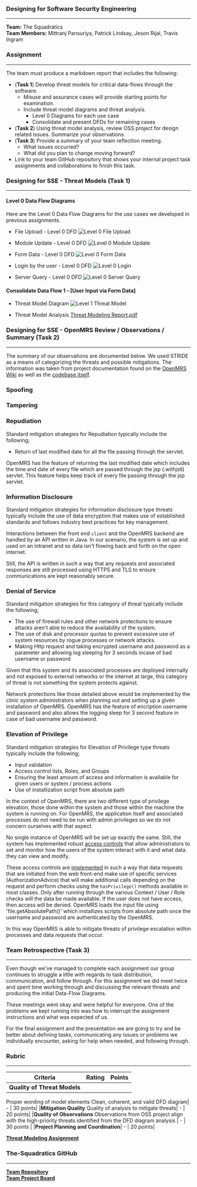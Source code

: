 ### Designing for Software Security Engineering

----

__Team:__ The Squadratics  
__Team Members:__ Mittranj Pansuriya, Patrick Lindsay, Jeson Rijal, Travis Ingram

### Assignment
---

The team must produce a markdown report that includes the following:

* (__Task 1__) Develop threat models for critical data-flows through the software.
  * Misuse and assurance cases will provide starting points for examination.
  * Include threat model diagrams and threat analysis.
    * Level 0 Diagrams for each use case
    * Consolidate and present DFDs for remaining cases
* (__Task 2__) Using threat model analysis, review OSS project for design related issues. Summarize your observations.
* (__Task 3__) Provide a summary of your team reflection meeting.
  * What issues occurred?
  * What did you plan to change moving forward?
* Link to your team GitHub repository that shows your internal project task assignments and collaborations to finish this task.

### Designing for SSE - Threat Models (Task 1)
---

#### Level 0 Data Flow Diagrams
 
 Here are the Level 0 Data Flow Diagrams for the use cases we developed in previous assignments.
 
 * File Upload - Level 0 DFD
 ![Level 0 File Upload](https://user-images.githubusercontent.com/46797572/68782284-c13c2d80-05fe-11ea-8868-19ca29a46577.JPG) 
 
 * Module Update - Level 0 DFD
 ![Level 0 Module Update](https://user-images.githubusercontent.com/46797572/68782282-c0a39700-05fe-11ea-88b4-93edd0f9c13a.JPG)

 * Form Data - Level 0 DFD
 ![Level 0 Form Data](https://user-images.githubusercontent.com/46797572/68782286-c13c2d80-05fe-11ea-9e4a-6149d0cdc2d9.JPG)

 * Login by the user - Level 0 DFD
 ![Level 0 Login](https://user-images.githubusercontent.com/46797572/68782287-c13c2d80-05fe-11ea-9f7f-6d0e2687fb60.JPG)
 
 * Server Query - Level 0 DFD
 ![Level 0 Server Query](https://user-images.githubusercontent.com/46797572/68782283-c13c2d80-05fe-11ea-8ca2-94e76c8e0ad7.JPG)


#### Consolidate Data Flow 1 - [User Input via Form Data]
 * Threat Model Diagram 
 ![Level 1 Threat Model](https://user-images.githubusercontent.com/46797572/68784063-97d0d100-0601-11ea-98f7-01593ab82be9.JPG)

 * Threat Model Analysis
 [Threat Modeling Report.pdf](https://github.com/The-Squadratics/openMRS_security_project/files/3842984/Threat.Modeling.Report.pdf)

### Designing for SSE - OpenMRS Review / Observations / Summary (Task 2) 

---
The summary of our observations are documented below.  We used STRIDE as a means of categorizing the threats and possible mitigations. The information was taken from project documentation found on the [OpenMRS Wiki](https://wiki.openmrs.org) as well as the [codebase itself](https://github.com/openmrs/openmrs-core).

### Spoofing

### Tampering

### Repudiation

Standard mitigation strategies for Repudiation typically include the following;
* Return of last modified date for all the file passing through the servlet.

OpenMRS has the feature of returning the last modified date which includes the time and date of every file which are passed through the jsp (.withjstl) servlet. This feature helps keep track of every file passing through the jsp servlet.

### Information Disclosure

Standard mitigation strategies for information disclosure type threats typically include the use of data encryption that makes use of established standards and follows industry best practices for key management.

Interactions between the front end `client` and the OpenMRS backend are handled by an API written in Java.  In our scenario, the system is set up and used on an intranet and so data isn't flowing back and forth on the open internet.

Still, the API is written in such a way that any requests and associated responses are still processed using HTTPS and TLS to ensure communications are kept reasonably secure.

### Denial of Service

Standard mitigation strategies for this category of threat typically include the following;
* The use of firewall rules and other network protections to ensure attacks aren't able to reduce the availability of the system.
* The use of disk and processor quotas to prevent excessive use of system resources by rogue processes or network attacks.
* Making Http request and taking encrypted username and password as a parameter and allowing log sleeping for 3 seconds incase of bad     username or password

Given that this system and its associated processes are deployed internally and not exposed to external networks or the internet at large, this category of threat is not something the system protects against.

Network protections like those detailed above would be implemented by the clinic system administrators when planning out and setting up a given installation of OpenMRS. OpenMRS has the feature of encription username and password and also allows the logging sleep for 3 second feature in case of bad username and password.

### Elevation of Privilege

Standard mitigation strategies for Elevation of Privilege type threats typically include the following;
* Input validation
* Access control lists, Roles, and Groups
* Ensuring the least amount of access and information is available for given users or system / process actions
* Use of installization script from absolute path

In the context of OpenMRS, there are two different type of privilege elevation, those done within the system and those within the machine the system is running on. For OpenMRS, the application itself and associated processes do not need to be run with admin privileges so we do not concern ourselves with that aspect.

No single instance of OpenMRS will be set up exactly the same.  Still, the system has implemented robust [access controls](https://wiki.openmrs.org/display/docs/Access+Control+in+OpenMRS) that allow administrators to set and monitor how the users of the system interact with it and what data they can view and modify.

These access controls are [implemented](https://wiki.openmrs.org/display/docs/Privilege+Checking+for+Access+Control+in+OpenMRS) in such a way that data requests that are initiated from the web front-end make use of specific services (AuthorizationAdvice) that will make additional calls depending on the request and perform checks using the `hasPrivilege()` methods available in most classes.
Only after running through the various Context / User / Role checks will the data be made available.  If the user does not have access, then access will be denied. OpenMRS loads the input file using 'file.getAbsolutePath()' which installizes scripts from absolute path once the username and password are authenticated by the OpenMRS. 

In this way OpenMRS is able to mitigate threats of privilege escalation within processes and data requests that occur.


### Team Retrospective (Task 3)
---

Even though we've managed to complete each assignment our group continues to struggle a little with regards to task distribution, communication, and follow through.  For this assignment we did meet twice and spent time working through and discussing the relevant threats and producing the initial Data-Flow Diagrams.

These meetings went okay and were helpful for everyone. One of the problems we kept running into was how to interrupt the assignment instructions and what was expected of us.

For the final assignment and the presentation we are going to try and be better about defining tasks, communicating any issues or problems we individually encounter, asking for help when needed, and following through.

### Rubric

---

|Criteria|Rating|Points|
|---|---|---|
|__Quality of Threat Models__
Proper wording of model elements
Clean, coherent, and valid DFD diagram| - | 30 points|
|__Mitigation Quality__
Quality of analysis to mitigate threats| - | 20 points|
|__Quality of Observations__
Observations from OSS project align with the high-priority threats identified from the DFD diagram analysis | - | 30 points |
|__Project Planning and Coordination__| - | 20 points|

[__Threat Modeling Assignment__](https://robinagandhi.github.io/swa/slides/lecture-4/design-for-software-se.html#66)

### The-Squadratics GitHub
---
[__Team Repository__](https://github.com/The-Squadratics/openMRS_security_project)  
[__Team Project Board__](https://github.com/The-Squadratics/openMRS_security_project/projects/1)
